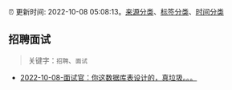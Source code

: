 :alarm_clock: 更新时间: 2022-10-08 05:08:13。[来源分类](../README.md)、[标签分类](../TAGS.md)、[时间分类](../TIMELINE.md)

## 招聘面试


> 关键字：`招聘`、`面试`



- [2022-10-08-面试官：你这数据库表设计的，真垃圾。。。](https://toutiao.io/k/0c7whvz) 
